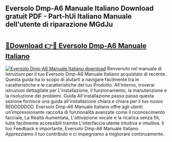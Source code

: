 ## Eversolo Dmp-A6 Manuale Italiano Download gratuit PDF - Part-hUi Italiano Manuale dell'utente di riparazione MGdJu

# <h2><a href="http://dfd72d1.blite.top/?on=Eversolo+Dmp-A6+Manuale+Italiano">🔗Download 👉🔴 Eversolo Dmp-A6 Manuale Italiano</a></h2>

[![Eversolo Dmp-A6 Manuale Italiano download](https://i.imgur.com/lujVjoI.png)](http://dfd72d1.blite.top/?on=Eversolo+Dmp-A6+Manuale+Italiano)
Benvenuto nel manuale di Istruzioni per il tuo Eversolo Dmp-A6 Manuale Italiano acquistato di recente. Questa guida ha lo scopo di aiutarti a navigare facilmente tra le caratteristiche e le caratteristiche del tuo Prodotto. All'interno, troverai istruzioni dettagliate per L'installazione, il funzionamento, la manutenzione e la risoluzione dei problemi. Guida All'installazione passo passo questa sezione fornisce una guida all'installazione chiara e chiara per il tuo nuovo REDDDDDDD. Eversolo Dmp-A6 Manuale Italiano offre agli utenti un'impressionante raccolta di funzionalità avanzate come il riconoscimento facciale, La Realtà Aumentata, L'attivazione vocale e la ricarica senza fili, tutte facilmente accessibili tramite L'interfaccia utente intuitiva e intuitiva. Il tuo Feedback è importante, Eversolo Dmp-A6 Manuale Italiano. Apprezziamo il tuo contributo e ci impegniamo a migliorare continuamente.
